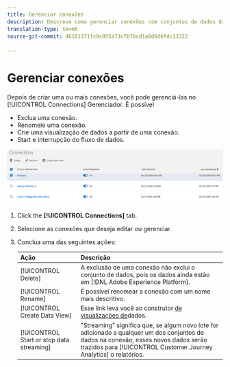 ```yaml
---
title: Gerenciar conexões
description: Descreve como gerenciar conexões com conjuntos de dados da plataforma.
translation-type: tm+mt
source-git-commit: d6101371fc9c055a73c7b7bcd1a8d6d6fdc13322

---
```



# Gerenciar conexões

Depois de criar uma ou mais conexões, você pode gerenciá-las no [!UICONTROL Connections] Gerenciador. É possível

* Exclua uma conexão.
* Renomeie uma conexão.
* Crie uma visualização de dados a partir de uma conexão.
* Start e interrupção do fluxo de dados.

![Gerenciador de conexões](assets/connections-manager.png)

1. Click the **[!UICONTROL Connections]** tab.

2. Selecione as conexões que deseja editar ou gerenciar.

3. Conclua uma das seguintes ações:

   | Ação | Descrição |
   |---|---|
   | [!UICONTROL Delete] | A exclusão de uma conexão não exclui o conjunto de dados, pois os dados ainda estão em [!DNL Adobe Experience Platform]. |
   | [!UICONTROL Rename] | É possível renomear a conexão com um nome mais descritivo. |
   | [!UICONTROL Create Data View] | Esse link leva você ao construtor [de visualizações de](/help/data-views/create-dataview.md)dados. |
   | [!UICONTROL Start or stop data streaming] | &quot;Streaming&quot; significa que, se algum novo lote for adicionado a qualquer um dos conjuntos de dados na conexão, esses novos dados serão trazidos para [!UICONTROL Customer Journey Analytics] o relatórios. |


